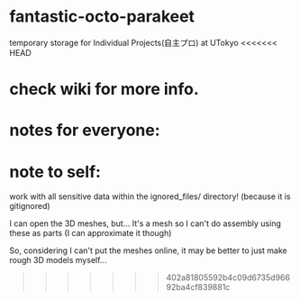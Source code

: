 # fantastic-octo-parakeet
temporary storage for Individual Projects(自主プロ) at UTokyo
<<<<<<< HEAD

check wiki for more info.
=======
# notes for everyone:

# note to self:
work with all sensitive data within the ignored_files/ directory! (because it is gitignored)

I can open the 3D meshes, but... It's a mesh so I can't do assembly using these as parts (I can approximate it though)

So, considering I can't put the meshes online, it may be better to just make rough 3D models myself...
>>>>>>> 402a81805592b4c09d6735d96692ba4cf839881c
